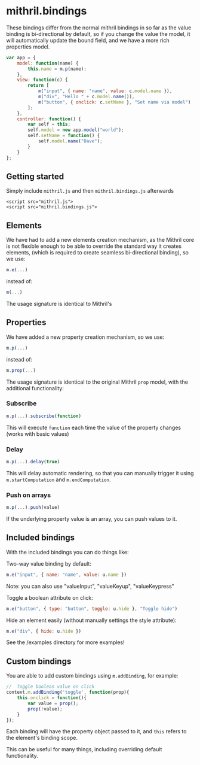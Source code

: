 # mithril.bindings

These bindings differ from the normal mithril bindings in so far as the value binding is bi-directional by default, so if you change the value the model, it will automatically update the bound field, and we have a more rich properties model.

```javascript
var app = {
    model: function(name) {
        this.name = m.p(name);
    },
    view: function(c) {
        return [
            m("input", { name: "name", value: c.model.name }),
            m("div", "Hello " + c.model.name()),
            m("button", { onclick: c.setName }, "Set name via model")
        ];
    },
    controller: function() {
        var self = this;
        self.model = new app.model("world");
        self.setName = function() {
            self.model.name("Dave");
        }
    }
};
```

## Getting started

Simply include `mithril.js` and then `mithril.bindings.js` afterwards

```markup
<script src="mithril.js">
<script src="mithril.bindings.js">
```

## Elements

We have had to add a new elements creation mechanism, as the Mithril core is not flexible enough to be able to override the standard way it creates elements, (which is required to create seamless bi-directional binding), so we use:

```javascript
m.e(...)
```
instead of:

```javascript
m(...)
```
The usage signature is identical to Mithril's


## Properties

We have added a new property creation mechanism, so we use:

```javascript
m.p(...)
```
instead of:

```javascript
m.prop(...)
```
The usage signature is identical to the original Mithril `prop` model, with the additional functionality:

### Subscribe

```javascript
m.p(...).subscribe(function)
```
This will execute `function` each time the value of the property changes (works with basic values)

### Delay

```javascript
m.p(...).delay(true)
```
This will delay automatic rendering, so that you can manually trigger it using `m.startComputation` and `m.endComputation`.

### Push on arrays

```javascript
m.p(...).push(value)
```
If the underlying property value is an array, you can push values to it.

## Included bindings

With the included bindings you can do things like:

Two-way value binding by default:

```javascript
m.e("input", { name: "name", value: u.name })
```
Note: you can also use "valueInput", "valueKeyup", "valueKeypress"

Toggle a boolean attribute on click:

```javascript
m.e("button", { type: "button", toggle: u.hide }, "Toggle hide")
```
Hide an element easily (without manually settings the style attribute):

```javascript
m.e("div", { hide: u.hide })
```
See the /examples directory for more examples!

## Custom bindings

You are able to add custom bindings using `m.addBinding`, for example:

```javascript
//  Toggle boolean value on click
context.m.addBinding('toggle', function(prop){
    this.onclick = function(){
        var value = prop();
        prop(!value);
    }
});
```
Each binding will have the property object passed to it, and `this` refers to the element's binding scope.

This can be useful for many things, including overriding default functionality.
